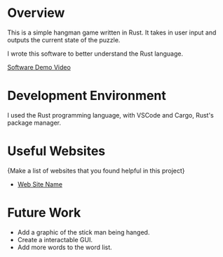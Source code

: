 # Overview

This is a simple hangman game written in Rust. It takes in user input and outputs the current state of the puzzle.

I wrote this software to better understand the Rust language.

[Software Demo Video](https://youtu.be/jZDi0M-az9c)

# Development Environment

I used the Rust programming language, with VSCode and Cargo, Rust's package manager.

# Useful Websites

{Make a list of websites that you found helpful in this project}

- [Web Site Name](https://youtube.com/)

# Future Work

- Add a graphic of the stick man being hanged.
- Create a interactable GUI.
- Add more words to the word list.